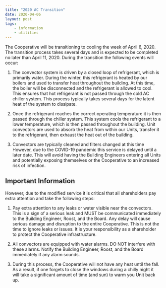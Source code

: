 ```yaml
---
title: "2020 AC Transition"
date: 2020-04-06
layout: post
tags:
    - information
    - utilities
---
```


The Cooperative will be transitioning to cooling the week of April 6, 2020. 
The transition process takes several days and is expected to be completed no later than April 11, 2020.
During the transition the following events will occur:

1. The convector system is driven by a closed loop of refrigerant, which is primarily water. 
During the winter, this refrigerant is heated by our boilers and used to transfer heat throughout the building. 
At this time, the boiler will be disconnected and the refrigerant is allowed to cool.
This ensures that hot refrigerant is not passed through the cold AC chiller system.
This process typically takes several days for the latent heat of the system to dissipate. 

2. Once the refrigerant reaches the correct operating temperature it is then passed through the chiller system.
This system cools the refrigerant to a lower temperature, which is then passed throughout the building. 
Unit convectors are used to absorb the heat from within our Units, transfer it to the refrigerant, then exhaust the heat out of the building.

3. Convectors are typically cleaned and filters changed at this time
However, due to the COVID-19 pandemic this service is delayed until a later date.
This will avoid having the Building Engineers entering all Units and potentially exposing themselves or the Cooperative to an increased risk of infection.

## Important Information

However, due to the modified service it is critical that all shareholders pay extra attention and take the following steps:

1. Pay extra attention to any leaks or water visible near the convectors. 
This is a sign of a serious leak and MUST be communicated immediately to the Building Engineer, Roost, and the Board. 
Any delay will cause serious damage and disruption to the entire Cooperative. 
This is not the time to ignore leaks or issues. 
It is your responsibility as a shareholder to protect the Cooperative infrastructure.

2. All convectors are equipped with water alarms. 
DO NOT interfere with these alarms. 
Notify the Building Engineer, Roost, and the Board immediately if any alarm sounds.

3. During this process, the Cooperative will not have any heat until the fall. 
As a result, if one forgets to close the windows during a chilly night it will take a significant amount of time (and sun) to warm you Unit back up.

